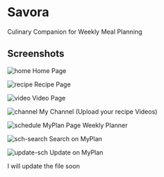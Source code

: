 # Savora
Culinary Companion for Weekly Meal Planning

## Screenshots
![home](https://github.com/shubhujeet/Savora/assets/92719242/e3e1352d-660f-4bdf-bbcf-105a3a2bf6e5)
Home Page

![recipe](https://github.com/shubhujeet/Savora/assets/92719242/d9db0946-57fd-403e-9a1e-e0af38701d24)
Recipe Page

![video](https://github.com/shubhujeet/Savora/assets/92719242/ee5056f1-a328-4d83-82a8-cea077609c37)
Video Page

![channel](https://github.com/shubhujeet/Savora/assets/92719242/b92f72ff-bca9-4f51-ab03-3e280b51d3c0)
My Channel (Upload your recipe Videos)

![schedule](https://github.com/shubhujeet/Savora/assets/92719242/a7e9a60d-8e0d-4c50-acc3-81d36ea41c65)
MyPlan Page Weekly Planner

![sch-search](https://github.com/shubhujeet/Savora/assets/92719242/35e9a07b-7fc0-431d-8080-19b6632208a8)
Search on MyPlan

![update-sch](https://github.com/shubhujeet/Savora/assets/92719242/f8f071de-1198-48b9-aa40-3c36a77e81db)
Update on MyPlan

I will update the file soon
